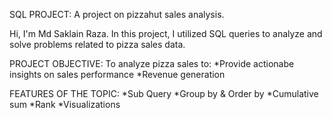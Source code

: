 SQL PROJECT:
A project on pizzahut  sales analysis.

Hi, I'm Md Saklain Raza. In this project, 
I utilized SQL queries to analyze and solve problems
related to pizza sales data. 

PROJECT OBJECTIVE:
To analyze pizza sales to:
 *Provide actionabe insights  on sales performance
 *Revenue generation

 FEATURES OF THE TOPIC:
  *Sub Query
  *Group  by & Order  by
  *Cumulative sum 
  *Rank
  *Visualizations 
